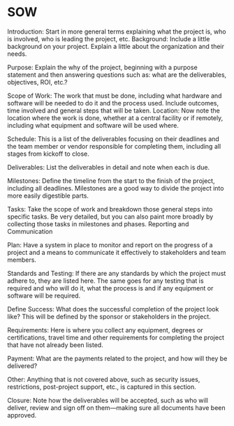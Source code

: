 # SOW

Introduction: Start in more general terms explaining what the project is, who is involved, who is leading the project, etc. Background: Include a little background on your project. Explain a little about the organization and their needs.&#x20;

Purpose: Explain the why of the project, beginning with a purpose statement and then answering questions such as: what are the deliverables, objectives, ROI, etc.?&#x20;

Scope of Work: The work that must be done, including what hardware and software will be needed to do it and the process used. Include outcomes, time involved and general steps that will be taken. Location: Now note the location where the work is done, whether at a central facility or if remotely, including what equipment and software will be used where.&#x20;

Schedule: This is a list of the deliverables focusing on their deadlines and the team member or vendor responsible for completing them, including all stages from kickoff to close.&#x20;

Deliverables: List the deliverables in detail and note when each is due.&#x20;

Milestones: Define the timeline from the start to the finish of the project, including all deadlines. Milestones are a good way to divide the project into more easily digestible parts.&#x20;

Tasks: Take the scope of work and breakdown those general steps into specific tasks. Be very detailed, but you can also paint more broadly by collecting those tasks in milestones and phases. Reporting and Communication&#x20;

Plan: Have a system in place to monitor and report on the progress of a project and a means to communicate it effectively to stakeholders and team members.&#x20;

Standards and Testing: If there are any standards by which the project must adhere to, they are listed here. The same goes for any testing that is required and who will do it, what the process is and if any equipment or software will be required.&#x20;

Define Success: What does the successful completion of the project look like? This will be defined by the sponsor or stakeholders in the project.&#x20;

Requirements: Here is where you collect any equipment, degrees or certifications, travel time and other requirements for completing the project that have not already been listed.&#x20;

Payment: What are the payments related to the project, and how will they be delivered?&#x20;

Other: Anything that is not covered above, such as security issues, restrictions, post-project support, etc., is captured in this section.&#x20;

Closure: Note how the deliverables will be accepted, such as who will deliver, review and sign off on them—making sure all documents have been approved.
